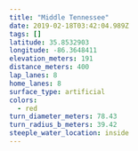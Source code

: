 ```yaml
---
title: "Middle Tennessee"
date: 2019-02-18T03:42:04.989Z
tags: []
latitude: 35.8532903
longitude: -86.3648411
elevation_meters: 191
distance_meters: 400
lap_lanes: 8
home_lanes: 8
surface_type: artificial
colors:
  - red
turn_diameter_meters: 78.43
turn_radius_b_meters: 39.42
steeple_water_location: inside
---
```


